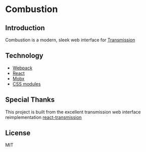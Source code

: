 # Combustion

## Introduction

Combustion is a modern, sleek web interface for [Transmission](https://transmissionbt.com)

## Technology

- [Webpack](https://webpack.github.io/)
- [React](https://facebook.github.io/react/)
- [Mobx](https://mobxjs.github.io/mobx/)
- [CSS modules](https://github.com/css-modules/css-modules)

## Special Thanks

This project is built from the excellent transmission web interface reimplementation [react-transmission](https://github.com/fcsonline/react-transmission)

## License

MIT
